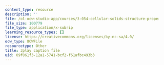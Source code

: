 ```yaml
---
content_type: resource
description: ''
file: /ol-ocw-studio-app/courses/3-054-cellular-solids-structure-properties-and-applications-spring-2015/09f061f312a15741bcf2f61afbc493b3_UgKnOuaY1G8.vtt
file_size: 100779
file_type: application/x-subrip
learning_resource_types: []
license: https://creativecommons.org/licenses/by-nc-sa/4.0/
ocw_type: OCWFile
resourcetype: Other
title: 3play caption file
uid: 09f061f3-12a1-5741-bcf2-f61afbc493b3
---
```

